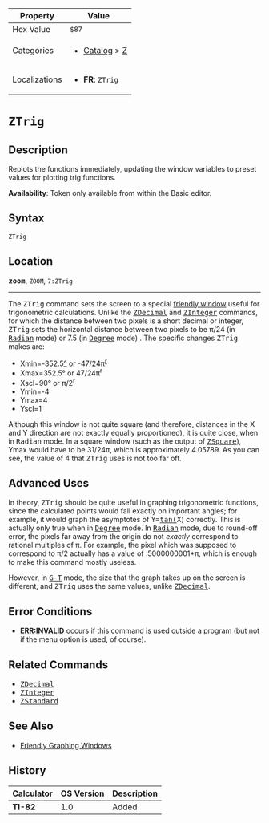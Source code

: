 | Property      | Value |
|---------------|-------|
| Hex Value     | `$87`|
| Categories    | <ul><li>[Catalog](<../categories/Catalog.md>) > [Z](<../categories/Catalog.md#Z>)</li></ul> |
| Localizations | <ul><li><b>FR</b>: `ZTrig`</li></ul> |

# `ZTrig`

## Description
Replots the functions immediately, updating the window variables to preset values for plotting trig functions.


<b>Availability</b>: Token only available from within the Basic editor.

## Syntax
`ZTrig`

## Location
<tt><kbd><b>zoom</b></kbd></tt>, `ZOOM`, `7:ZTrig`
<hr>

The <tt>ZTrig</tt> command sets the screen to a special [friendly window](/friendly-window) useful for trigonometric calculations. Unlike the <tt><a href="/zdecimal">ZDecimal</a></tt> and <tt><a href="/zinteger">ZInteger</a></tt> commands, for which the distance between two pixels is a short decimal or integer, <tt>ZTrig</tt> sets the horizontal distance between two pixels to be π/24 (in <tt><a href="/radian-mode">Radian</a></tt> mode) or 7.5 (in <tt><a href="/degree-mode">Degree</a></tt> mode) . The specific changes <tt>ZTrig</tt> makes are:

*   Xmin=-352.5[°](/degree-symbol) or -47/24π<sup><a href="/radian-symbol">r</a></sup>
*   Xmax=352.5° or 47/24π<sup>r</sup>
*   Xscl=90° or π/2<sup>r</sup>
*   Ymin=-4
*   Ymax=4
*   Yscl=1

Although this window is not quite square (and therefore, distances in the X and Y direction are not exactly equally proportioned), it is quite close, when in <tt>Radian</tt> mode. In a square window (such as the output of <tt><a href="/zsquare">ZSquare</a></tt>), Ymax would have to be 31/24π, which is approximately 4.05789. As you can see, the value of 4 that <tt>ZTrig</tt> uses is not too far off.

## Advanced Uses

In theory, <tt>ZTrig</tt> should be quite useful in graphing trigonometric functions, since the calculated points would fall exactly on important angles; for example, it would graph the asymptotes of Y=<tt><a href="/tan">tan(</a></tt>X) correctly. This is actually only true when in <tt><a href="/degree-mode">Degree</a></tt> mode. In <tt><a href="/radian-mode">Radian</a></tt> mode, due to round-off error, the pixels far away from the origin do not _exactly_ correspond to rational multiples of π. For example, the pixel which was supposed to correspond to π/2 actually has a value of .5000000001*π, which is enough to make this command mostly useless.

However, in <tt><a href="/g-t">G-T</a></tt> mode, the size that the graph takes up on the screen is different, and <tt>ZTrig</tt> uses the same values, unlike <tt><a href="/zdecimal">ZDecimal</a></tt>.

## Error Conditions

*   **[ERR:INVALID](/errors#invalid)** occurs if this command is used outside a program (but not if the menu option is used, of course).

## Related Commands

*   <tt><a href="/zdecimal">ZDecimal</a></tt>
*   <tt><a href="/zinteger">ZInteger</a></tt>
*   <tt><a href="/zstandard">ZStandard</a></tt>

## See Also

*   [Friendly Graphing Windows](/friendly-window)

## History
| Calculator | OS Version | Description |
|------------|------------|-------------|
| <b>TI-82</b> | 1.0 | Added |


